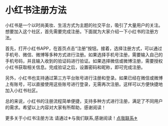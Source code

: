 # 小红书注册方法

小红书是一个以时尚美妆、生活方式为主题的社交平台，吸引了大量用户的关注。想要加入这个社区，首先需要完成注册。下面就为大家介绍一下小红书的注册方法。

首先，打开小红书APP，在首页点击“注册”按钮。接着，选择注册方式，可以通过手机号、微信、微博等多种方式进行注册。如果选择手机号注册，需要输入自己的手机号码，并且输入收到的验证码进行验证。如果选择微信或微博注册，需要授权小红书获取相关信息。完成验证之后，设置密码和昵称，即可完成注册。

另外，小红书也支持通过第三方平台账号进行注册和登录。如果已经在微信或微博上有账号，可以直接使用这些账号进行登录，无需再次注册。这样可以方便快捷地加入小红书社区。

总的来说，小红书的注册流程简单便捷，支持多种方式进行注册，满足了不同用户的需求。希望以上内容对大家有所帮助，感谢阅读！

更多关于小红书注册方法 请通过✈与我们联系,感谢阅读！[点我联系✈](https://web.G208.com)